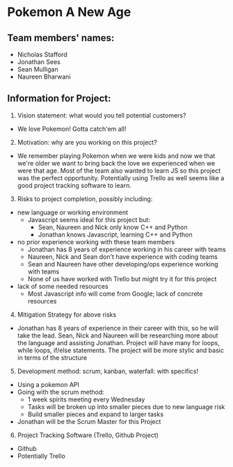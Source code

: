 # Pokemon A New Age 

## Team members' names:
- Nicholas Stafford
- Jonathan Sees
- Sean Mulligan
- Naureen Bharwani

## Information for Project:
1. Vision statement: what would you tell potential customers?
  - We love Pokemon! Gotta catch'em all!

2. Motivation: why are you working on this project?
  - We remember playing Pokemon when we were kids and now we that we're older we want to bring back the love we experienced when we were that age. Most of the team also wanted to learn JS so this project was the perfect opportunity. Potentially using Trello as well seems like a good project tracking software to learn.

3. Risks to project completion, possibly including:
  - new language or working environment
    - Javascript seems ideal for this project but:
      - Sean, Naureen and Nick only know C++ and Python
      - Jonathan knows Javascript, learning C++ and Python
  - no prior experience working with these team members
    - Jonathan has 8 years of experience working in his career with teams
    - Naureen, Nick and Sean don't have experience with coding teams
    - Sean and Naureen have other developing/ops experience working with teams
    - None of us have worked with Trello but might try it for this project
  - lack of some needed resources
    - Most Javascript info will come from Google; lack of concrete resources
 
4. Mitigation Strategy for above risks
  - Jonathan has 8 years of experience in their career with this, so he will take the lead. Sean, Nick and Naureen will be researching more about the language and assisting Jonathan. Project will have many for loops, while loops, if/else statements. The project will be more stylic and basic in terms of the structure

5. Development method: scrum, kanban, waterfall: with specifics!
  - Using a pokemon API
  - Going with the scrum method: 
	- 1 week spirits meeting every Wednesday
	- Tasks will be broken up into smaller pieces due to new language risk
	- Build smaller pieces and expand to larger tasks 
  - Jonathan will be the Scrum Master for this Project

6. Project Tracking Software (Trello, Github Project)
  - Github
  - Potentially Trello
